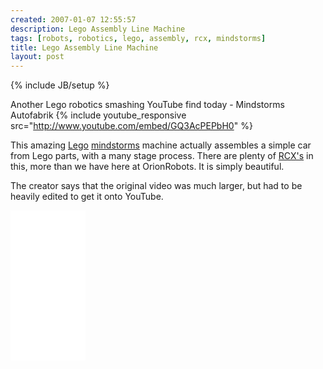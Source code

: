 ```yaml
---
created: 2007-01-07 12:55:57
description: Lego Assembly Line Machine
tags: [robots, robotics, lego, assembly, rcx, mindstorms]
title: Lego Assembly Line Machine
layout: post
---
```

{% include JB/setup %}

Another Lego robotics smashing YouTube find today - Mindstorms Autofabrik
{% include youtube_responsive src="http://www.youtube.com/embed/GQ3AcPEPbH0" %}

This amazing [Lego](/wiki/lego.html "The best known construction toy") [mindstorms](/wiki/mindstorms.html "A Robotic construction toy system from Lego") machine actually assembles a simple car from Lego parts, with a many stage process. There are plenty of [RCX's](/wiki/rcx.html "The Lego Robot Command Explorer") in this, more than we have here at OrionRobots. It is simply beautiful.

The creator says that the original video was much larger, but had to be heavily edited to get it onto YouTube.

<iframe style="width:120px;height:240px;" marginwidth="0" marginheight="0" scrolling="no" frameborder="0" src="//ws-eu.amazon-adsystem.com/widgets/q?ServiceVersion=20070822&OneJS=1&Operation=GetAdHtml&MarketPlace=GB&source=ss&ref=as_ss_li_til&ad_type=product_link&tracking_id=orionrobots-21&language=en_GB&marketplace=amazon&region=GB&placement=B082WD5YV9&asins=B082WD5YV9&linkId=e40e6e6802507d8646f3131923f1dea1&show_border=true&link_opens_in_new_window=true"></iframe><!-- lego mindstorms review 2021 -->
